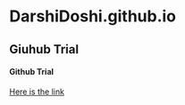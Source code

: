 # DarshiDoshi.github.io
## Giuhub Trial
#### Github Trial
[Here is the link](https://www.youtube.com›watch)<br>
<img src = "">
